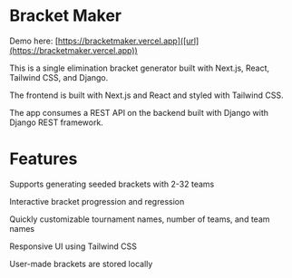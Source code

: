 # Bracket Maker

Demo here: [https://bracketmaker.vercel.app]([url](https://bracketmaker.vercel.app))

This is a single elimination bracket generator built with Next.js, React, Tailwind CSS, and Django.

The frontend is built with Next.js and React and styled with Tailwind CSS.

The app consumes a REST API on the backend built with Django with Django REST framework.

# Features

Supports generating seeded brackets with 2-32 teams

Interactive bracket progression and regression

Quickly customizable tournament names, number of teams, and team names

Responsive UI using Tailwind CSS

User-made brackets are stored locally
